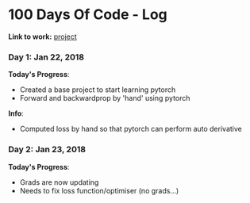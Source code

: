# 100 Days Of Code - Log

**Link to work:**
[project](https://github.com/vturrisi/pytorch-journey)

### Day 1: Jan 22, 2018

**Today's Progress**:
- Created a base project to start learning pytorch
- Forward and backwardprop by 'hand' using pytorch

**Info**:
- Computed loss by hand so that pytorch can perform auto derivative

### Day 2: Jan 23, 2018

**Today's Progress**:
- Grads are now updating
- Needs to fix loss function/optimiser (no grads...)

